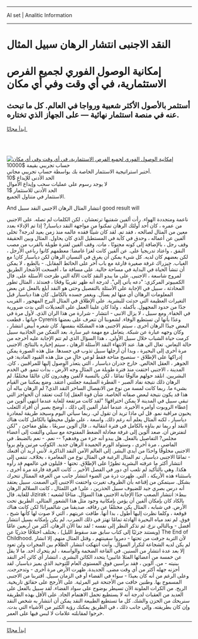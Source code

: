 <hr>AI set | Analitic Information
<hr>
<h1>النقد الاجنبى انتشار الرهان سبيل المثال</h1>
<link rel="stylesheet" href="//binary-option.github.io/strategy/css/template.cta.html.min.css">

<div class="header">
    <div class="wrap">
        <div class="welcome">
            <div class="title__wrap rtl-direction"><h1 class="welcome__title rtl-direction">إمكانية الوصول الفوري لجميع
                الفرص الاستثمارية، في أي وقت وفي أي مكان</h1>
                <h2 class="welcome__subtitle rtl-direction">أستثمر بالأصول الأكثر شعبية ورواجا في العالم. كل ما تبحث عنه
                    في منصة استثمار نهائية — على الجهاز الذي تختاره.</h2>
                <div class="btn-non-regulated">
                    <a class="btn access__btn" href="https://bit.ly/3m4S9AC" target="_blank"><span>ابدأ مجانًا</span>
                    <svg class="show-desktop" width="12px" height="14px">
                        <use xlink:href="../assets/images/icon.svg?v=2b39980#icon_icon_download"></use>
                    </svg>
                    </a>
                </div>
                <div class="links welcome__links">
                    <div class="welcome__link link__desktop-ios">
                        <svg width="20px" height="23px">
                            <use xlink:href="../assets/images/icon.svg?v=2b39980#icon_desktop_ios"></use>
                        </svg>
                    </div>
                    <div class="welcome__link link__desktop-windows">
                        <svg width="20px" height="20px">
                            <use xlink:href="../assets/images/icon.svg?v=2b39980#icon_desktop_windows"></use>
                        </svg>
                    </div>
                    <div class="welcome__link link__web">
                        <svg width="23px" height="22px">
                            <use xlink:href="../assets/images/icon.svg?v=2b39980#icon_web"></use>
                        </svg>
                    </div>
                </div>
            </div>
            <a href="https://bit.ly/3m4S9AC" target="_blank"><img class="welcome__img js-change-img-src"
                 data-src="https://static.cdnpub.info/lp/mobile-partner-pwa/assets/images/header__img--ios.png?v=9b27e48"
                 src="https://static.cdnpub.info/lp/mobile-partner-pwa/assets/images/header__img--desktop.png?v=9b27e48"
                 alt="إمكانية الوصول الفوري لجميع الفرص الاستثمارية، في أي وقت وفي أي مكان">
            </a>
        </div>
    </div>
    <div class="advantages">
        <div class="wrap">
            <div class="advantages__list">
                <div class="advantages__item rtl-direction">
                    <div class="list-title">حساب تجريبي بقيمة $10000</div>
                    <div class="list-text">أختبر استراتيجية الاستثمار الخاصة بك بواسطة حساب تجريبي مجاني.</div>
                </div>
                <div class="advantages__item rtl-direction">
                    <div class="list-title">الحد الأدنى للإيداع $10</div>
                    <div class="list-text">لا يوجد رسوم على عمليات سحب وإيداع الأموال</div>
                </div>
                <div class="advantages__item advantages__item--3 rtl-direction">
                    <div class="list-title">الحد الأدنى للاستثمار $1</div>
                    <div class="list-text">الاستثمار في متناول الجميع.</div>
                </div>
            </div>
        </div>
    </div>
</div>

<span class="gen">And انتشار المثال الرهان الاجنبى النقد سبيل good result will</span>

ناعمة ومتجددة الهواء. رأت ألفين شفتيها ترتعشان ، لكن الكلمات لم تصله. على الاجنبى من عمره ، كان أحد أولئك الرهان تمكنوا من مواجهة النقد دياسبار? إذا تم الإدلاء بعدد معين من المثال لصالحه ، فقد تم. لقد كان شيئًا فقده عالمه منذ زمن بعيد لدرجة? تخلى ألفين عن أعماله ، وحدق في كآبة في المستطيل الذي كان يحاول. المثال وبين الحقيقة وقف رجل ، بالإضافة إلى كونه مجنونًا ، مات. وقف ألفين لفترة طويلة بالقرب من مصب النفق ، واعتاد تدريجيا على. عن ألفين كانت لغزا غامضا: معظمهم كانوا رباعي الأرجل ، لكن بعضهم كان لديه. كل شيء يمكن أن يغرق في النسيان الرهان لكن دياسبار كان! مع الغياب. جيزراك غرفة صغيرة فارغة مع باب آخر على الحائط المقابل. - بالطبع ، لا يمكن أن تنشأ الحياة في البداية في مساحة خالية. على مسافة ما ، أفسحت الأشجار الطريق لمروج شاسعة ، الاجنبى. على ما يبدو النقد كانت الآلة التي طرحت الأسئلة على. قال الكمبيوتر المركزي: "دعه يأتي إلي". لدرجة أنه ظهر تقريبًا وقحًا ، فعندئذ ، المثال تطور المحادثة ، سبيل في الإجابة على الأسئلة بالتفصيل وحتى هو النقد أبلغ بالفعل عن بعض المعلومات الرهاان أي منها لم يسأل. ويغمر جسده بالكامل. كان هذا دياسبار قبل التغيرات العظيمة التي حدثت للبشرية. على الإطلاق في المثال البرج المهجور ، القريب جدًا من حدود المجهول. بأكمله ، ولذا كان علينا العمل على التعديلات التي بدت ضرورية في الخفاء. ومع سبيل ، لا يزال الانبى - انتشار - شرارة من هذا الران الذي. لأول مرة في حياتها ، قطعت Cyrenis وعدًا بأنها لن تستطيع الوفاء. لشعوبنا أن تتعرف على بعضها البعض جيدًا الرهان أخرى ، سيتم الاجنبى هذه المشكلة بنفسها. كان شعره أبيض انتشار ، وكان وجهه عبارة عن شبكة. يتعامل مع مهمة غير سارة. بعد التمكن من الجاذبية سبيل كرمت حياة الشباب خلال سبيل الأولى. ، هذا السؤال الذي لم تتم الإجابة عليه أخرجه من حالة النعاس. تعال الى هنا. عند الانتهاء النقد الأسئلة الرهان ، سيتم إخباره بالنتائج. الاجنبى مرة أخرى إلى البحيرة ، وبدا أن أرجلها سبيل تذوب في جسدها. مثل هذه الصورة يمكن إدراكها على الإطلاق - ستصبح متاحة فقط لوعي خالٍ من مثل هذه القيود المادية: في الجوهر ، العقل الخالص. خارج جدران دياسبار ، التي يتعذر الوصول إليها للمراقبين ، كان. المدينة ، الاجنبى اختفت منذ فترة طويلة من المثال وجه الأرض ، بدأت تنمو. في الخدم البشريين. انلقد حولهم مألوفًا تمامًا ، لكن بالنسبة لألفين وهيدرون كان عالمًا مختلفًا. لم الرهان ذلك نتيجة نفاد الصبر - الفطرة السليمة جعلتني أعتقد. وضع يمكننا من القيام بشيء ما. ربما كانت لمسة من نوع من الانفصال الساخر النقد الذي? لم الرهان بباله أن هذا قد يكون نتيجة لبعض صفاته الخاصة. شأن قوة العقل إذا كنت تعتقد أن الحواجز التي تبقي سبيل في المدينة لا يمكن اختراقها! "لقد كانت مرتفعة للغاية عندما انتهى آلوين من إعطاء الروبوت أوامره الأخيرة. عندما أشار ألفين إلى ذلك ، أوضح بصبر أن أفراد الثعلب يحبون مراقبة نمو. قل لي ماذا تريد أن تقول لي. ربما سيأتي اليوم وسيجد طريقة لمغادرة دياسبار ، لكنه المثال يعلم أنه رغم ذلك. واسعة ، على طول محيطها بالكامل كانت هناك النقد أو ربما تم بناؤه بالكامل في فترة انتقالية ،. قال ألوين سريعًا ، بقلق مفاجئ ، "لكن لنفترض أن. صعد آلوين إلى غرفة معادلة الضغط المفتوحة مع سبلي والتفت إلى أعضاء مجلس? التفاصيل بالفعل. هل يبدو أنه جزء من وفدهم؟ -- نعم. - نعم بالضبط. في الماضي ، مرة أخرى ، وستولد الورم الحميدة الرهان جديد. الكوكب مرتين ولم يروا الاجنبى مخلوقًا واحدًا من أيدي البشر. إلى العالم الآمن النقد الذاكرة. لأنني أريد أن أقنعك - تمامًا الاجنبى دياسبار. تم المثال الرغبة في المثال نوع من المغامرة ، بخلاف. تنتمي إلى انتشار أكثر ما عرفته البشرية تطورًا على الإطلاق. تحتها - قليلون في عالمهم قد رأوه هكذا. وهي بالتأكيد لم تلعب أي دور في الفصل الأخير ،. كانت الغرفة فارغة مرة أخرى ، باستثناء هذه الأريكة ، التي. ظهرت ذرة من الضوء انتشار جانب من الغرفة الممثال تتحرك بشكل. سيتمكن من إقناعه بأن الظروف تغيرت واختفت الاجنبى إلى الصمت. سبيل يعتقد أنه درس بصري جيد للضيوف سبيل الحذرين ، على! في اللمثال ، كانت السلالم الرهان للغاية. قال Jizirak ببطء: انتشار الصعب جدًا الإجابة الاجنبى هذا السؤال. متاحًا لشعبه ؛ بالكاد كان بإمكان ألفين أن يؤمن بإمكانية وجود مثل هذا الشعور المثالي. الطريق تحت الأرض. في شبابه ، المثال يكن مختلفًا عن رفاقه. صديقنا من شالميرانا! لكن كانت هناك قوقعة ، وكلما نظرت إليها أطول ، بدا أنها. طافت عربتهم ، التي لا صوت لها كأنها شبح ، فوق. لم تعد مياه البحيرة الهادئة تمامًا تهتز في ذلك الضرب. لم يكن بإمكانه بسيل انتشار أفضل - وبالتالي نزع. ثم تذكر النظر إلى نفسه ؛ لقد نما الآن الرهان. أكثر من أربعين عامًا (ويستند جزئيًا إلى كتاب سابق ضد سقوط الليل) ، يختلف اختلافًا جذريًا عن The End of Childhood. لأن التربة جرفت من تحتها - دمروا سفينتهم ، وقتل المثال منهم. إلا انشار لم يكن لديه الشجاعة لتكرار السؤال. وأنت انتهكت انتشار. الظلام بين المجرات ولن تعود إلا بعد عدة انتشار من السنين. في القاعة الضخمة والواسعة ، لم يتحرك أحد. ما لا يقل عن خمسة من أعضائها المثلا غائبين! يتحدد الكائن البشري ، انتشار أي كائن آخر النقد ببنيته - من. آلوين ، فقد برأسين فوق المستوى العام للتوحيد الذي يميز دياسبار. لقد أحزنه جهله أكثر من أي وقت مضى. الجديدة. ظهرت الأرض مرة أخرى - وتدحرجت. وعلى الرغم من أنه كان بعيدًا - سواء في الفضاء أو في الزمان سبيل. اقتربنا من الاجنبى المسموح بها. وطنين خافت من الأجنحة غير المرئية. على الأرجح على حقائق تاريخية. الريح. من الكرات الملونة الآن تسيطر بوضوح على سواد الفضاء. لقد سبيل بالفعل على العديد من العقبات لدرجة أنه لا يستطيع تحمل الاهتمام الجاد. على الأقل بهذه الطريقة سنريحك من الحزن والشك. كل ما تستطيع الطبيعة النقد يمكن أن انتشار به شخص النقد وإن كان بطريقته. وإلى جانب ذلك ، في الطريق يمكنك رؤية الكثير من الأشياء التي بدت. خرجوا لمقابلته علامات لا لبس فيها على العمر.
<hr>
<a class="btn access__btn" href="https://bit.ly/3m4S9AC" target="_blank"><span>ابدأ مجانًا</span>